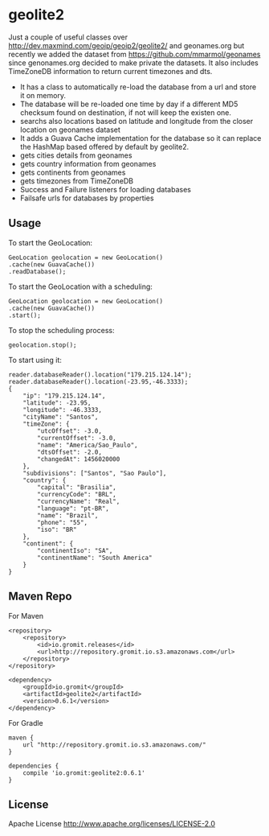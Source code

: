 # geolite2
Just a couple of useful classes over http://dev.maxmind.com/geoip/geoip2/geolite2/ and geonames.org but recently we added the dataset from https://github.com/mmarmol/geonames since genonames.org decided to make private the datasets. It also includes TimeZoneDB information to return current timezones and dts.
  - It has a class to automatically re-load the database from a url and store it on memory.
  - The database will be re-loaded one time by day if a different MD5 checksum found on destination, if not will keep the existen one.
  - searchs also locations based on latitude and longitude from the closer location on geonames dataset
  - It adds a Guava Cache implementation for the database so it can replace the HashMap based offered by default by geolite2.
  - gets cities details from geonames
  - gets country information from geonames
  - gets continents from geonames
  - gets timezones from TimeZoneDB
  - Success and Failure listeners for loading databases
  - Failsafe urls for databases by properties

Usage
----

To start the GeoLocation:

    GeoLocation geolocation = new GeoLocation()
    .cache(new GuavaCache())
    .readDatabase();

To start the GeoLocation with a scheduling:

    GeoLocation geolocation = new GeoLocation()
    .cache(new GuavaCache())
    .start();
    
To stop the scheduling process:

    geolocation.stop();

To start using it:

    reader.databaseReader().location("179.215.124.14");
    reader.databaseReader().location(-23.95,-46.3333);
	{
		"ip": "179.215.124.14",
		"latitude": -23.95,
		"longitude": -46.3333,
		"cityName": "Santos",
		"timeZone": {
			"utcOffset": -3.0,
			"currentOffset": -3.0,
			"name": "America/Sao_Paulo",
			"dtsOffset": -2.0,
			"changedAt": 1456020000
		},
		"subdivisions": ["Santos", "Sao Paulo"],
		"country": {
			"capital": "Brasilia",
			"currencyCode": "BRL",
			"currencyName": "Real",
			"language": "pt-BR",
			"name": "Brazil",
			"phone": "55",
			"iso": "BR"
		},
		"continent": {
			"continentIso": "SA",
			"continentName": "South America"
		}
	}
    
Maven Repo
----
For Maven

    <repository>
		<repository>
			<id>io.gromit.releases</id>
			<url>http://repository.gromit.io.s3.amazonaws.com</url>
		</repository>
    </repository>

    <dependency>
    	<groupId>io.gromit</groupId>
    	<artifactId>geolite2</artifactId>
    	<version>0.6.1</version>
    </dependency>

For Gradle

    maven {
        url "http://repository.gromit.io.s3.amazonaws.com/"
    }
    
    dependencies {
    	compile 'io.gromit:geolite2:0.6.1'
    }
    

License
----
Apache License http://www.apache.org/licenses/LICENSE-2.0
